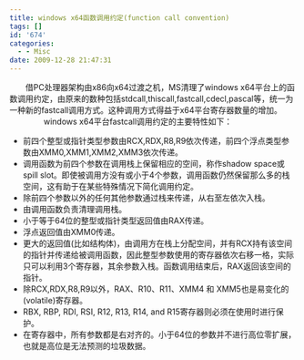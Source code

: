 ```yaml
---
title: windows x64函数调用约定(function call convention)
tags: []
id: '674'
categories:
  - - Misc
date: 2009-12-28 21:47:31
---
```


　　借PC处理器架构由x86向x64过渡之机，MS清理了windows x64平台上的函数调用约定，由原来的数种包括stdcall,thiscall,fastcall,cdecl,pascal等，统一为一种新的fastcall调用方式。这种调用方式得益于x64平台寄存器数量的增加。
　　
　　windows x64平台fastcall调用约定的主要特性如下：

*   前四个整型或指针类型参数由RCX,RDX,R8,R9依次传递，前四个浮点类型参数由XMM0,XMM1,XMM2,XMM3依次传递。
*   调用函数为前四个参数在调用栈上保留相应的空间，称作shadow space或spill slot。即使被调用方没有或小于4个参数，调用函数仍然保留那么多的栈空间，这有助于在某些特殊情况下简化调用约定。
*   除前四个参数以外的任何其他参数通过栈来传递，从右至左依次入栈。
*   由调用函数负责清理调用栈。
*   小于等于64位的整型或指针类型返回值由RAX传递。
*   浮点返回值由XMM0传递。
*   更大的返回值(比如结构体)，由调用方在栈上分配空间，并有RCX持有该空间的指针并传递给被调用函数，因此整型参数使用的寄存器依次右移一格，实际只可以利用3个寄存器，其余参数入栈。函数调用结束后，RAX返回该空间的指针。
*   除RCX,RDX,R8,R9以外，RAX、R10、R11、XMM4 和 XMM5也是易变化的(volatile)寄存器。
*   RBX, RBP, RDI, RSI, R12, R13, R14, and R15寄存器则必须在使用时进行保护。
*   在寄存器中，所有参数都是右对齐的。小于64位的参数并不进行高位零扩展，也就是高位是无法预测的垃圾数据。